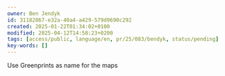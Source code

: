 ```yaml
---
owner: Ben Jendyk
id: 31182867-e32a-40a4-a429-579d9690c292
created: 2025-01-22T01:34:02+0100
modified: 2025-04-12T14:58:23+0200
tags: [access/public, language/en, pr/25/083/bendyk, status/pending]
key-words: []
---
```


Use Greenprints as name for the maps
